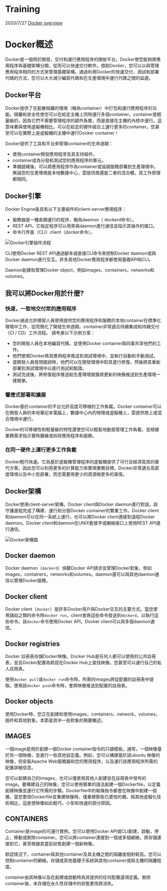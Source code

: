 # Training
2020/7/27
[Docker overview](https://docs.docker.com/get-started/overview/)

# Docker概述
Docker是一個用於開發，交付和運行應用程序的開放平台。Docker使您能夠將應用程序與基礎架構分開，從而可以快速交付軟件。借助Docker，您可以以與管理應用程序相同的方式來管理基礎架構。通過利用Docker的快速交付，測試和部署代碼的方法，您可以大大減少編寫代碼和在生產環境中運行代碼之間的延遲。

## Docker平台
Docker提供了在鬆散隔離的環境（稱為container）中打包和運行應用程序的功能。隔離和安全性使您可以在給定主機上同時運行多個container。container是輕量級的，因為它們不需要管理程序的額外負擔，而是直接在主機的內核中運行。這意味著與使用虛擬機相比，可以在給定的硬件組合上運行更多的container。您甚至可以在實際上是虛擬機的主機中運行Docker container！

Docker提供了工具和平台來管理container的生命週期：
  * 使用container開發應用程序及其支持組件。
  * container成為分發和測試您的應用程序的單元。
  * 準備就緒後，可以將應用程序作為container或協調服務部署到生產環境中。無論您的生產環境是本地數據中心，雲提供商還是二者的混合體，其工作原理都相同。

## Docker引擎
Docker Engine是具有以下主要組件的client-server應用程序：
* 服務器是一種長期運行的程序，稱為daemon（ dockerd命令）。
* REST API，它指定程序可以用來與daemon進行通信並指示其操作的接口。
* 命令行界面（CLI）client（docker命令）。

![Docker引擎組件流程](https://docs.docker.com/engine/images/engine-components-flow.png)

CLI使用Docker REST API通過腳本或直接CLI命令來控制Docker daemon或與Docker daemon進行交互。許多其他Docker應用程序都使用基礎API和CLI。

Daemon創建和管理Docker object，例如images，containers，networks和volumes。

## 我可以將Docker用於什麼?

### 快速，一致地交付您的應用程序
Docker通過允許開發人員使用提供您的應用程序和服務的本地container在標準化環境中工作，從而簡化了開發生命週期。container非常適合持續集成和持續交付（CI / CD）工作流程。
請考慮以下示例方案：
* 您的開發人員在本地編寫代碼，並使用Docker container與同事共享他們的工作。
* 他們使用Docker將其應用程序推送到測試環境中，並執行自動和手動測試。
* 當開發人員發現錯誤時，他們可以在開發環境中對其進行修復，然後將其重新部署到測試環境中以進行測試和驗證。
* 測試完成後，將修復程序推送給生產環境就像將更新的映像推送到生產環境一樣簡單。

### 響應式部署和擴展

Docker基於container的平台允許高度可移植的工作負載。Docker container可以在開發人員的本地筆記本電腦上，數據中心內的物理或虛擬機上，雲提供商上或混合環境中運行。

Docker的可移植性和輕量級的特性還使您可以輕鬆地動態管理工作負載，並根據業務需求指示實時擴展或拆除應用程序和服務。

### 在同一硬件上運行更多工作負載

Docker輕巧快速。它為基於虛擬機管理程序的虛擬機提供了可行且經濟高效的替代方案，因此您可以利用更多的計算能力來實現業務目標。Docker非常適合高密度環境以及中小型部署，而您需要用更少的資源做更多的事情。

## Docker架構

Docker使用client-server架構。Docker client與Docker daemon進行對話，該守護進程完成了構建，運行和分發Docker container的繁重工作。Docker client和daemon可以在同一系統上運行，也可以將Docker client連接到遠程Docker daemon。Docker client和daemon在UNIX套接字或網絡接口上使用REST API進行通信。

![Docker架構圖](https://docs.docker.com/engine/images/architecture.svg)

## Docker daemon
Docker daemon（```dockerd```）偵聽Docker API請求並管理Docker對象，例如images，containers，networks和volumes。daemon還可以與其他daemon通信以管理Docker服務。

## Docker client
Docker client（```docker```）是許多Docker用戶與Docker交互的主要方式。當您使用諸如之類的命令時```docker run```，client會將這些命令發送到```dockerd```，以執行這些命令。該```docker```命令使用Docker API。Docker client可以與多個daemon通信。

## Docker registries
Docker 註冊表存儲Docker映像。Docker Hub是任何人都可以使用的公共註冊表，並且Docker配置為默認在Docker Hub上查找映像。您甚至可以運行自己的私人註冊表。

使用```docker pull```或```docker run```命令時，所需的images將從配置的註冊表中提取。使用該```docker push```命令時，會將映像推送到配置的註冊表。

## Docker objects
使用Docker時，您正在創建和使用images，containers，network，volumes，插件和其他對象。本節是其中一些對象的簡要概述。

## IMAGES
一個image是用於創建一個Docker container指令的只讀模板。通常，一個映像基於另一個映像，並進行一些其他自定義。例如，您可以構建基於該ubuntu 映像的映像，但安裝Apache Web服務器和您的應用程序，以及運行該應用程序所需的配置詳細信息。

您可以創建自己的images，也可以僅使用其他人創建並在註冊表中發布的image。要構建自己的映像，您可以使用簡單的語法創建一個Dockerfile，以定義創建映像並運行它所需的步驟。Dockerfile中的每條指令都會在映像中創建一個層。當您更改Dockerfile並重建映像時，僅重建那些已更改的層。與其他虛擬化技術相比，這是使映像如此輕巧，小型和快速的部分原因。

## CONTAINERS
Container是image的可運行實例。您可以使用Docker API或CLI創建，啟動，停止，移動或刪除container。您可以將container連接到一個或多個網絡，將存儲連接到它，甚至根據其當前狀態創建一個新映像。

默認情況下，container與其他container及其主機之間的隔離度相對較高。您可以控制container的網絡，存儲或其他基礎子系統與其他container或與主機的隔離程度。

container由其映像以及在創建或啟動時為其提供的任何配置選項定義。刪除container後，未存儲在永久性存儲中的狀態更改將消失。
